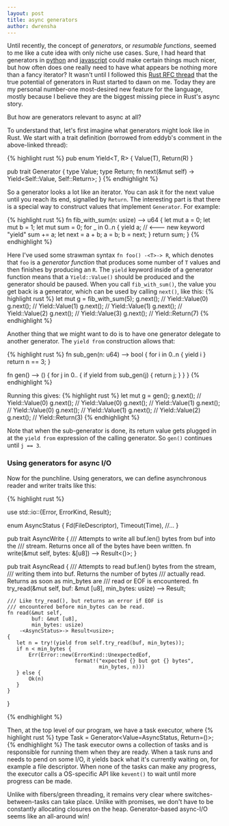 ```yaml
---
layout: post
title: async generators
author: dwrensha
---
```


Until recently,
the concept of *generators*, or *resumable functions*,
seemed to me like a cute idea
with only niche use cases.
Sure, I had heard that generators
in [python](https://www.python.org/dev/peps/pep-0255/)
and
[javascript](https://developer.mozilla.org/en-US/docs/Web/JavaScript/Guide/Iterators_and_Generators#Generators)
could make certain things much nicer,
but how often does one really need to have
what appears be nothing more than a fancy iterator?
It wasn't until I followed
this [Rust RFC thread](https://github.com/rust-lang/rfcs/issues/1081)
that the true potential of generators in Rust started to dawn on me.
Today they are my personal number-one most-desired new feature for the language, mostly because I
believe they are the biggest missing piece in Rust's async story.

But how are generators relevant to async at all?

To understand that, let's first imagine what generators might look like in Rust.
We start with a trait definition (borrowed from eddyb's comment in the above-linked thread):

{% highlight rust %}
pub enum Yield<T, R> {
    Value(T),
    Return(R)
}

pub trait Generator {
    type Value;
    type Return;
    fn next(&mut self) -> Yield<Self::Value, Self::Return>;
}
{% endhighlight %}

So a generator looks a lot like an iterator. You can ask it for the next value
until you reach its end, signalled by `Return`.
The interesting part is that there is a special way to construct
values that implement `Generator`. For example:

{% highlight rust %}
fn fib_with_sum(n: usize) -<u64>-> u64 {
     let mut a = 0;
     let mut b = 1;
     let mut sum = 0;
     for _ in 0..n {
         yield a; // <--- new keyword "yield"
         sum += a;
         let next = a + b;
         a = b;
         b = next;
     }
     return sum;
}
{% endhighlight %}

Here I've used some strawman syntax `fn foo() -<T>-> R`, which denotes that `foo`
is a *generator function* that produces some number of `T` values
and then finishes by producing an `R`.
The `yield` keyword inside of a generator function means that a `Yield::Value()` should be produced
and the generator should be paused.
When you call `fib_with_sum()`, the value you get back is a generator,
which can be used by calling `next()`, like this:
{% highlight rust %}
let mut g = fib_with_sum(5);
g.next(); // Yield::Value(0)
g.next(); // Yield::Value(1)
g.next(); // Yield::Value(1)
g.next(); // Yield::Value(2)
g.next(); // Yield::Value(3)
g.next(); // Yield::Return(7)
{% endhighlight %}

Another thing that we might want to do is to
have one generator delegate to another generator.
The `yield from` construction allows that:

{% highlight rust %}
fn sub_gen(n: u64) -<u64>-> bool {
    for i in 0..n {
        yield i
    }
    return n == 3;
}

fn gen() -<u64>-> () {
   for j in 0.. {
       if yield from sub_gen(j) {
           return j;
       }
   }
}
{% endhighlight %}

Running this gives:
{% highlight rust %}
let mut g = gen();
g.next(); // Yield::Value(0)
g.next(); // Yield::Value(0)
g.next(); // Yield::Value(1)
g.next(); // Yield::Value(0)
g.next(); // Yield::Value(1)
g.next(); // Yield::Value(2)
g.next(); // Yield::Return(3)
{% endhighlight %}


Note that when the sub-generator is done,
its return value gets plugged in at the `yield from` expression of the
calling generator. So `gen()` continues until `j == 3`.

### Using generators for async I/O

Now for the punchline. Using generators, we can define
asynchronous reader and writer traits like this:

{% highlight rust %}

use std::io::{Error, ErrorKind, Result};

enum AsyncStatus {
  Fd(FileDescriptor),
  Timeout(Time),
  //...
}

pub trait AsyncWrite {
    /// Attempts to write all buf.len() bytes from buf into the
    /// stream. Returns once all of the bytes have been written.
    fn write(&mut self, bytes: &[u8]) -<AsyncStatus>-> Result<()>;
}

pub trait AsyncRead {
    /// Attempts to read buf.len() bytes from the stream,
    /// writing them into buf. Returns the number of bytes
    /// actually read. Returns as soon as min_bytes are
    /// read or EOF is encountered.
    fn try_read(&mut self,
                buf: &mut [u8],
                min_bytes: usize)
        -<AsyncStatus>-> Result<usize>;

    /// Like try_read(), but returns an error if EOF is
    /// encountered before min_bytes can be read.
    fn read(&mut self,
            buf: &mut [u8],
            min_bytes: usize)
        -<AsyncStatus>-> Result<usize>;
    {
       let n = try!(yield from self.try_read(buf, min_bytes));
       if n < min_bytes {
           Err(Error::new(ErrorKind::UnexpectedEof,
                          format!("expected {} but got {} bytes",
                                  min_bytes, n)))
       } else {
           Ok(n)
       }
    }
}

{% endhighlight %}

Then, at the top level of our program, we have
a task executor, where
{% highlight rust %}
type Task = Generator<Value=AsyncStatus, Return=()>;
{% endhighlight %}
The task executor owns a collection of tasks and is responsible
for running them when they are ready.
When a task runs and needs to pend on some I/O, it yields
back what it's currently waiting on, for example a file descriptor.
When none of the tasks can make any progress, the executor calls
a OS-specific API like `kevent()` to wait until more progress can be made.

Unlike with fibers/green threading, it remains very clear where
switches-between-tasks can take place.
Unlike with promises, we don't have to be constantly allocating closures
on the heap. Generator-based async-I/O seems like an all-around win!